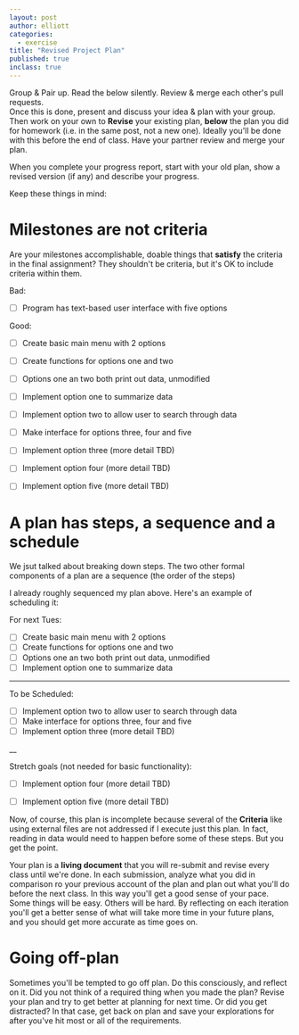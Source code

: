 ```yaml
---
layout: post
author: elliott
categories:
  - exercise
title: "Revised Project Plan"
published: true
inclass: true
---
```


Group & Pair up.  Read the below silently. Review & merge each other's pull requests.   
Once this is done, present and discuss your idea & plan with your group. Then work on your
own to **Revise** your existing plan, **below** the plan you did for homework (i.e. in the
same post, not a new one).  Ideally you'll be done with this before the end of class.
Have your partner review and merge your plan.

When you complete your progress report, start with your old plan, show a revised version (if any)
and describe your progress.

Keep these things in mind:

# Milestones are not criteria

Are your milestones accomplishable, doable things that **satisfy** the criteria in the final assignment?  They shouldn't be 
criteria, but it's OK to include criteria within them.

Bad:

- [ ] Program has text-based user interface with five options

Good:

- [ ] Create basic main menu with 2 options
- [ ] Create functions for options one and two
- [ ] Options one an two both print out data, unmodified
- [ ] Implement option one to summarize data
- [ ] Implement option two to allow user to search through data
- [ ] Make interface for options three, four and five
- [ ] Implement option three (more detail TBD)
- [ ] Implement option four (more detail TBD)
- [ ] Implement option five (more detail TBD)


# A plan has steps, a sequence and a schedule

We jsut talked about breaking down steps. The two other formal components of a plan are a sequence (the order of the steps)

I already roughly sequenced my plan above. Here's an example of scheduling it:

For next Tues:

- [ ] Create basic main menu with 2 options
- [ ] Create functions for options one and two
- [ ] Options one an two both print out data, unmodified
- [ ] Implement option one to summarize data

___

To be Scheduled:

- [ ] Implement option two to allow user to search through data
- [ ] Make interface for options three, four and five
- [ ] Implement option three (more detail TBD)

__

Stretch goals (not needed for basic functionality):

- [ ] Implement option four (more detail TBD)
- [ ] Implement option five (more detail TBD)


Now, of course, this plan is incomplete because several of the **Criteria** like using 
external files are not addressed if I execute just this plan.  In fact, reading in data 
would need to happen before some of these steps. But you get the point.

Your plan is a **living document** that you will re-submit and revise every class until
we're done.  In each submission, analyze what you did in comparison ro your previous account of the plan
and plan out what you'll do before the next class.  In this way you'll get a good sense
of your pace.  Some things will be easy.  Others will be hard.  By reflecting on each
iteration you'll get a better sense of what will take more time in your future plans, and
you should get more accurate as time goes on.

# Going off-plan

Sometimes you'll be tempted to go off plan.  Do this consciously, and reflect on it.  Did you
not think of a required thing when you made the plan?  Revise your plan and try to get better
at planning for next time. Or did you get distracted?  In that case, get back on plan and
save your explorations for after you've hit most or all of the requirements.